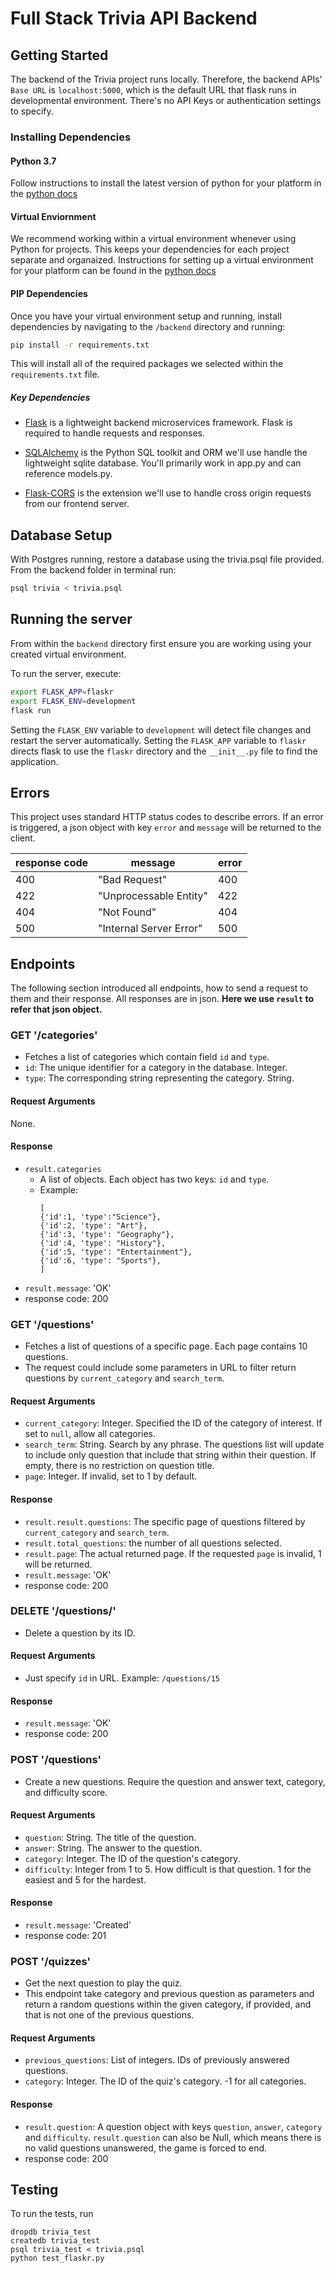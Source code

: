# Full Stack Trivia API Backend

## Getting Started
The backend of the Trivia project runs locally. 
Therefore, the backend APIs' `Base URL` is `localhost:5000`, 
which is the default URL that flask runs in developmental environment.
There's no API Keys or authentication settings to specify.

### Installing Dependencies


#### Python 3.7
Follow instructions to install the latest version of python for your platform in the [python docs](https://docs.python.org/3/using/unix.html#getting-and-installing-the-latest-version-of-python)

#### Virtual Enviornment
We recommend working within a virtual environment whenever using Python for projects. 
This keeps your dependencies for each project separate and organaized. 
Instructions for setting up a virtual environment for your platform can be found in the [python docs](https://packaging.python.org/guides/installing-using-pip-and-virtual-environments/)


#### PIP Dependencies
Once you have your virtual environment setup and running, install dependencies by navigating to the `/backend` directory and running:

```bash
pip install -r requirements.txt
```

This will install all of the required packages we selected within the `requirements.txt` file.

##### Key Dependencies

- [Flask](http://flask.pocoo.org/)  is a lightweight backend microservices framework. Flask is required to handle requests and responses.

- [SQLAlchemy](https://www.sqlalchemy.org/) is the Python SQL toolkit and ORM we'll use handle the lightweight sqlite database. You'll primarily work in app.py and can reference models.py. 

- [Flask-CORS](https://flask-cors.readthedocs.io/en/latest/#) is the extension we'll use to handle cross origin requests from our frontend server. 

## Database Setup
With Postgres running, restore a database using the trivia.psql file provided. From the backend folder in terminal run:
```bash
psql trivia < trivia.psql
```

## Running the server

From within the `backend` directory first ensure you are working using your created virtual environment.

To run the server, execute:

```bash
export FLASK_APP=flaskr
export FLASK_ENV=development
flask run
```

Setting the `FLASK_ENV` variable to `development` will detect file changes and restart the server automatically.
Setting the `FLASK_APP` variable to `flaskr` directs flask to use the `flaskr` directory and the `__init__.py` file to find the application. 

## Errors
This project uses standard HTTP status codes to describe errors. If an error is triggered, a json object with key `error`
and `message` will be returned to the client. 

|response code | message | error|
|---|---|---|
|400|"Bad Request"|400|
|422|"Unprocessable Entity"|422|
|404|"Not Found"|404|
|500|"Internal Server Error"|500|


## Endpoints
The following section introduced all endpoints, how to send a request to them and their response.
All responses are in json. **Here we use `result` to refer that json object.**

### GET '/categories'
- Fetches a list of categories which contain field `id` and `type`.
- `id`: The unique identifier for a category in the database. Integer.
- `type`: The corresponding string representing the category. String.
#### Request Arguments
None.
#### Response
- `result.categories`
    - A list of objects. Each object has two keys: `id` and `type`. 
    - Example:
        ```
      [
        {'id':1, 'type':"Science"},
        {'id':2, 'type': "Art"},
        {'id':3, 'type': "Geography"},
        {'id':4, 'type': "History"},
        {'id':5, 'type': "Entertainment"},
        {'id':6, 'type': "Sports"},
      ]
        ```
- `result.message`: 'OK'
- response code: 200



### GET '/questions'
- Fetches a list of questions of a specific page. Each page contains 10 questions.
- The request could include some parameters in URL to filter return questions by `current_category` and `search_term`. 
#### Request Arguments
- `current_category`: Integer. Specified the ID of the category of interest. If set to `null`, allow all categories.
- `search_term`: String. Search by any phrase. The questions list will update to include only question that include that string within their question. If empty, there is no restriction on question title.
- `page`: Integer. If invalid, set to 1 by default.
#### Response
- `result.result.questions`: The specific page of questions filtered by `current_category` and `search_term`.
- `result.total_questions`: the number of all questions selected.
- `result.page`: The actual returned page. If the requested `page` is invalid, 1 will be returned.
- `result.message`: 'OK'
- response code: 200


### DELETE '/questions/<id>'
- Delete a question by its ID.
#### Request Arguments
- Just specify `id` in URL. Example: `/questions/15`
#### Response
- `result.message`: 'OK'
- response code: 200

### POST '/questions'
- Create a new questions. Require the question and answer text, category, and difficulty score.
#### Request Arguments
- `question`: String. The title of the question.
- `answer`: String. The answer to the question.
- `category`: Integer. The ID of the question's category.
- `difficulty`: Integer from 1 to 5. How difficult is that question. 1 for the easiest and 5 for the hardest.
#### Response
- `result.message`: 'Created'
- response code: 201


### POST '/quizzes'
- Get the next question to play the quiz. 
- This endpoint take category and previous question as parameters and return a random questions within the given category, 
    if provided, and that is not one of the previous questions. 
#### Request Arguments
- `previous_questions`: List of integers. IDs of previously answered questions.
- `category`: Integer. The ID of the quiz's category. -1 for all categories.
#### Response
- `result.question`: A question object with keys `question`, `answer`, `category` and `difficulty`. 
`result.question` can also be Null, which means there is no valid questions unanswered, the game is forced to end.
- response code: 200



## Testing
To run the tests, run
```
dropdb trivia_test
createdb trivia_test
psql trivia_test < trivia.psql
python test_flaskr.py
```